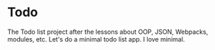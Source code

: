 # Todo

The Todo list project after the lessons about OOP, JSON, Webpacks, modules, etc.
Let's do a minimal todo list app.
I love minimal.
